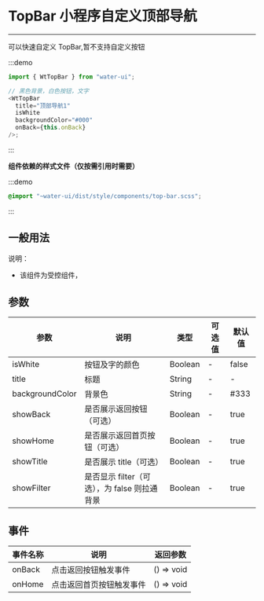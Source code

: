 # TopBar 小程序自定义顶部导航

---

可以快速自定义 TopBar,暂不支持自定义按钮

:::demo

```js
import { WtTopBar } from "water-ui";

// 黑色背景，白色按钮，文字
<WtTopBar
  title="顶部导航1"
  isWhite
  backgroundColor="#000"
  onBack={this.onBack}
/>;
```

:::

**组件依赖的样式文件（仅按需引用时需要）**

:::demo

```scss
@import "~water-ui/dist/style/components/top-bar.scss";
```

:::

## 一般用法

说明：

- 该组件为受控组件，

## 参数

| 参数            | 说明                                         | 类型    | 可选值 | 默认值 |
| --------------- | -------------------------------------------- | ------- | ------ | ------ |
| isWhite         | 按钮及字的颜色                               | Boolean | -      | false  |
| title           | 标题                                         | String  | -      | -      |
| backgroundColor | 背景色                                       | String  | -      | #333   |
| showBack        | 是否展示返回按钮（可选）                     | Boolean | -      | true   |
| showHome        | 是否展示返回首页按钮（可选）                 | Boolean | -      | true   |
| showTitle       | 是否展示 title（可选）                       | Boolean | -      | true   |
| showFilter      | 是否显示 filter（可选），为 false 则拉通背景 | Boolean | -      | true   |

## 事件

| 事件名称 | 说明                     | 返回参数   |
| -------- | ------------------------ | ---------- |
| onBack   | 点击返回按钮触发事件     | () => void |
| onHome   | 点击返回首页按钮触发事件 | () => void |
